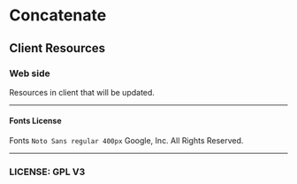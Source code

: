 
# Concatenate    
## Client Resources  
### Web side  

Resources in client that will be updated.  
- - -
#### Fonts License
Fonts `Noto Sans regular 400px` Google, Inc. All Rights Reserved.
- - -
### LICENSE: GPL V3
